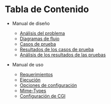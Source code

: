 # Tabla de Contenido

* Manual de diseño
  * [Análisis del problema](docs/AnalisisProblema.md)
  * [Diagramas de flujo](docs/DiagramasFlujo.md)
  * [Casos de prueba](docs/CasosPrueba.md)
  * [Resultados de los casos de prueba](docs/ResultadosCasosPrueba.md)
  * [Análisis de los resultados de las pruebas](docs/AnalisisResultados.md)

* Manual de uso
  * [Requerimientos](docs/uso/Requerimientos.md)
  * [Ejecución](docs/uso/Ejecucion.md)
  * [Opciones de configuración](docs/uso/Configuracion.md)
  * [Mime-Types](docs/uso/MimeTypes.md)
  * [Configuración de CGI](docs/uso/Cgi.md)